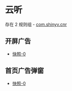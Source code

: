 # 云听

存在 2 规则组 - [com.shinyv.cnr](/src/apps/com.shinyv.cnr.ts)

## 开屏广告

- [快照-0](https://gkd-kit.songe.li/import/12817925)

## 首页广告弹窗

- [快照-0](https://gkd-kit.songe.li/import/12817933)
